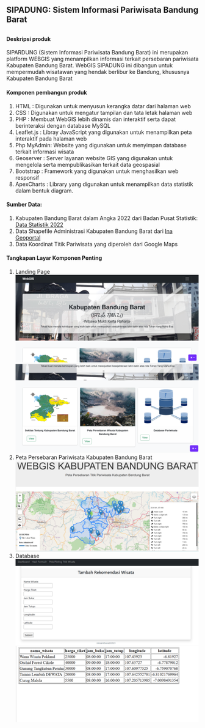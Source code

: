 <h2>SIPADUNG: Sistem Informasi Pariwisata Bandung Barat<h2>
<h4>Deskripsi produk</h4>
<p>SIPARDUNG (Sistem Informasi Pariwisata Bandung Barat) ini merupakan platform WEBGIS yang menampilkan informasi terkait persebaran pariwisata Kabupaten Bandung Barat. WebGIS SIPADUNG ini dibangun untuk mempermudah wisatawan yang hendak berlibur ke Bandung, khususnya Kabupaten Bandung Barat</p>

<h4> Komponen pembangun produk </h4>
<ol>
  <li>HTML : Digunakan untuk menyusun kerangka datar dari halaman web</li>
  <li>CSS : Digunakan untuk mengatur tampilan dan tata letak halaman web</li>
  <li>PHP : Membuat WebGIS lebih dinamis dan interaktif serta dapat berinteraksi dengan database MySQL</li>
  <li>Leaflet.js : Libray JavaScript yang digunakan untuk menampilkan peta interaktif pada halaman web</li>
  <li>Php MyAdmin: Website yang digunakan untuk menyimpan database terkait informasi wisata</li>
  <li>Geoserver : Server layanan website GIS yang digunakan untuk mengelola serta mempublikasikan terkait data geospasial </li>
  <li>Bootstrap : Framework yang digunakan untuk menghasilkan web responsif </li>
  <li>ApexCharts : Library yang digunakan untuk menampilkan data statistik dalam bentuk diagram.</li>
</ol>

<h4>Sumber Data:</h4>
<ol>
  <li>Kabupaten Bandung Barat dalam Angka 2022 dari Badan Pusat Statistik: <a href="https://bandungbaratkab.bps.go.id/publication/2022/02/25/a3256f712908489e80dcee85/kabupaten-bandung-barat-dalam-angka-2022.html">Data Statistik 2022</a></li>
  <li>Data Shapefile Administrasi Kabupaten Bandung Barat dari <a href="https://tanahair.indonesia.go.id/portal-web/">Ina Geoportal</a></li>
  <li>Data Koordinat Titik Pariwisata yang diperoleh dari Google Maps</li>
</ol>

<h4>Tangkapan Layar Komponen Penting</h4>
<ol>
  <li>Landing Page</li>
  <img src="assets/img/landingpage1.png" width="600">
  <img src="assets/img/landingpage2.png" width="600">
  <li>Peta Persebaran Pariwisata Kabupaten Bandung Barat</li>
  <img src="assets/img/peta1.png" width="600">
  <li>Database</li>
  <img src="assets/img/database1.png" width="600">
  <img src="assets/img/database2.png" width="600">
</ol>